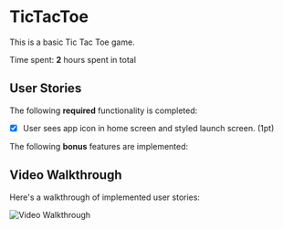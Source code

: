 # TicTacToe

This is a basic Tic Tac Toe game.

Time spent: **2** hours spent in total

## User Stories

The following **required** functionality is completed:

- [x] User sees app icon in home screen and styled launch screen. (1pt)

The following **bonus** features are implemented:


## Video Walkthrough

Here's a walkthrough of implemented user stories:

<img src='http://i.imgur.com/link/to/your/gif/file.gif' title='Video Walkthrough' width='' alt='Video Walkthrough' />
